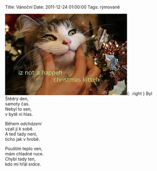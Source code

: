 Title: Vánoční
Date: 2011-12-24 01:00:00
Tags: rýmovaně

![obrázek](images/153.jpg){: .right } Byl Štědrý den,  
samoty čas.  
Nebyl to sen,  
v bytě ni hlas.

Během *odcházení*  
vzali ji k sobě.  
A teď tady není,  
ticho jak v hrobě.

Pouštím teplo ven,  
mám chladné ruce.  
Chybí tady ten,  
kdo mi hřál srdce.